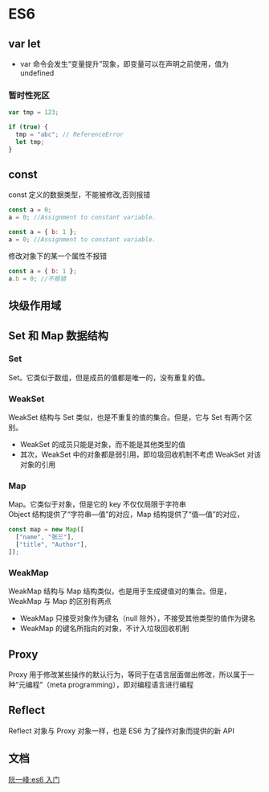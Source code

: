 # ES6

## var let

- var 命令会发生“变量提升”现象，即变量可以在声明之前使用，值为 undefined

### 暂时性死区

```js
var tmp = 123;

if (true) {
  tmp = "abc"; // ReferenceError
  let tmp;
}
```

## const

const 定义的数据类型，不能被修改,否则报错

```js
const a = 0;
a = 0; //Assignment to constant variable.
```

```js
const a = { b: 1 };
a = 0; //Assignment to constant variable.
```

修改对象下的某一个属性不报错

```js
const a = { b: 1 };
a.b = 0; //不报错
```

## 块级作用域

## Set 和 Map 数据结构

### Set

Set。它类似于数组，但是成员的值都是唯一的，没有重复的值。

### WeakSet

WeakSet 结构与 Set 类似，也是不重复的值的集合。但是，它与 Set 有两个区别。

- WeakSet 的成员只能是对象，而不能是其他类型的值
- 其次，WeakSet 中的对象都是弱引用，即垃圾回收机制不考虑 WeakSet 对该对象的引用

### Map

Map。它类似于对象，但是它的 key 不仅仅局限于字符串  
Object 结构提供了“字符串—值”的对应，Map 结构提供了“值—值”的对应，

```js
const map = new Map([
  ["name", "张三"],
  ["title", "Author"],
]);
```

### WeakMap

WeakMap 结构与 Map 结构类似，也是用于生成键值对的集合。但是，WeakMap 与 Map 的区别有两点

- WeakMap 只接受对象作为键名（null 除外），不接受其他类型的值作为键名
- WeakMap 的键名所指向的对象，不计入垃圾回收机制

## Proxy

Proxy 用于修改某些操作的默认行为，等同于在语言层面做出修改，所以属于一种“元编程”（meta programming），即对编程语言进行编程

## Reflect

Reflect 对象与 Proxy 对象一样，也是 ES6 为了操作对象而提供的新 API

## 文档

[阮一峰:es6 入门](https://es6.ruanyifeng.com/)
